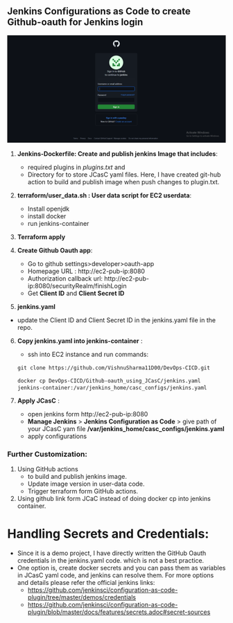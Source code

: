 ## Jenkins Configurations as Code to create Github-oauth for Jenkins login

  ![Screenshot](Screenshot-2024-08-17-190420.png)

1. **Jenkins-Dockerfile: Create and publish jenkins Image that includes**:
   - required plugins in _plugins.txt_ and
   - Directory for to store JCasC yaml files.
Here, I have created git-hub action to build and publish image when push changes to plugin.txt.
     
2. **terraform/user_data.sh : User data script for EC2 userdata**:
   - Install openjdk 
   - install docker
   - run jenkins-container

3. **Terraform apply**

4. **Create Github Oauth app**:
   - Go to github settings>developer>oauth-app
   - Homepage URL : http://ec2-pub-ip:8080
   - Authorization callback url: http://ec2-pub-ip:8080/securityRealm/finishLogin
   - Get **Client ID** and **Client Secret ID**

5. **jenkins.yaml**
  - update the Client ID and Client Secret ID in the jenkins.yaml file in the repo.     

6. **Copy jenkins.yaml into jenkins-container** :
   - ssh into EC2 instance and run commands:
   ```
   git clone https://github.com/VishnuSharma11D00/DevOps-CICD.git
   ```
   ```
   docker cp DevOps-CICD/Github-oauth_using_JCasC/jenkins.yaml jenkins-container:/var/jenkins_home/casc_configs/jenkins.yaml
   ```
   
7. **Apply JCasC** :
    - open jenkins form http://ec2-pub-ip:8080 
    - **Manage Jenkins** > **Jenkins Configuration as Code** > give path of your JCasC yam file **/var/jenkins_home/casc_configs/jenkins.yaml**
    - apply configurations


### Further Customization:
1. Using GitHub actions
   - to build and publish jenkins image.
   - Update image version in user-data code.
   - Trigger terraform form GitHub actions. 
2. Using github link form JCaC instead of doing docker cp into jenkins container.

# Handling Secrets and Credentials:
- Since it is a demo project, I have directly written the GitHub Oauth credentials in the jenkins.yaml code. which is not a best practice.
- One option is, create docker secrets and you can pass them as variables in JCasC yaml code, and jenkins can resolve them. For more options and details please refer the official jenkins links:
   - https://github.com/jenkinsci/configuration-as-code-plugin/tree/master/demos/credentials
   - https://github.com/jenkinsci/configuration-as-code-plugin/blob/master/docs/features/secrets.adoc#secret-sources
      
